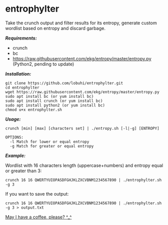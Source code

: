 # entrophylter
Take the crunch output and filter results for its entropy, generate custom wordlist based on entropy and discard garbage.

***Requirements:***
- crunch
- bc
- https://raw.githubusercontent.com/ekg/entropy/master/entropy.py (Python2, pending to update)

***Installation:***
```
git clone https://github.com/lobuhi/entrophylter.git
cd entrophylter
wget https://raw.githubusercontent.com/ekg/entropy/master/entropy.py
sudo apt install bc (or yum install bc)
sudo apt install crunch (or yum install bc)
sudo apt install python2 (or yum install bc)
chmod u+x entrophylter.sh
```
***Usage:***
```
crunch [min] [max] [characters set] | ./entropy.sh [-l|-g] [ENTROPY]

OPTIONS:
  -l Match for lower or equal entropy
  -g Match for greater or equal entropy
```
***Example:***

Wordlist with 16 characters length (uppercase+numbers) and entropy equal or greater than 3:
```
crunch 16 16 QWERTYUIOPASDFGHJKLZXCVBNM1234567890 | ./entrophylter.sh -g 3
```
If you want to save the output:
```
crunch 16 16 QWERTYUIOPASDFGHJKLZXCVBNM1234567890 | ./entrophylter.sh -g 3 > output.txt
```
[May I have a coffee, please? ^_^](https://www.buymeacoffee.com/lobuhi)
